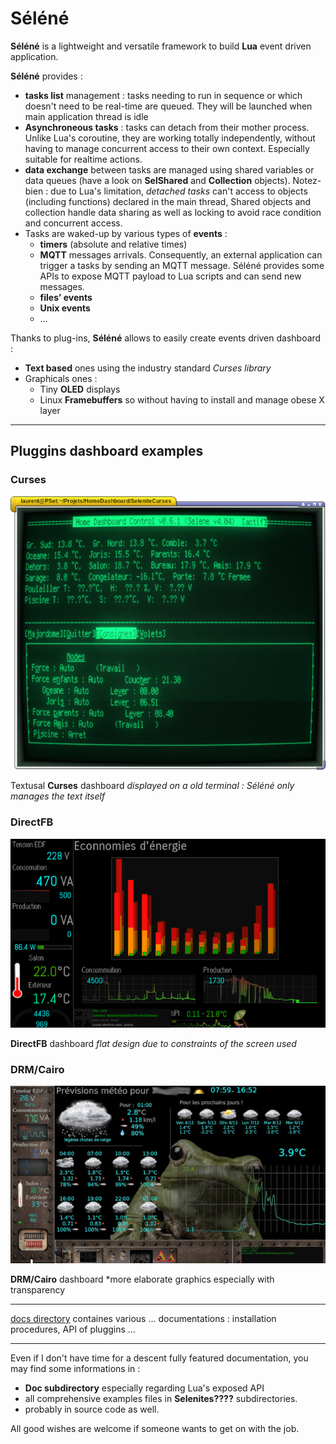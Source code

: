 # Séléné

**Séléné** is a lightweight and versatile framework to build **Lua** event driven application.

**Séléné** provides :

* **tasks list** management : tasks needing to run in sequence or which doesn't need to be real-time are queued. They will be launched when main application thread is idle
* **Asynchroneous tasks** : tasks can detach from their mother process. Unlike Lua's coroutine, they are working totally independently, without having to manage concurrent access to their own context. Especially suitable for realtime actions.
* **data exchange** between tasks are managed using shared variables or data queues (have a look on **SelShared** and **Collection** objects). Notez-bien : due to Lua's limitation, *detached tasks* can't access to objects (including functions) declared in the main thread, Shared objects and collection handle data sharing as well as locking to avoid race condition and concurrent access.
* Tasks are waked-up by various types of **events** : 
	* **timers** (absolute and relative times)
	* **MQTT** messages arrivals. Consequently, an external application can trigger a tasks by sending an MQTT message. Séléné provides some APIs to expose MQTT payload to Lua scripts and can send new messages.
	* **files’ events**
	* **Unix events**
	* … 

Thanks to plug-ins, **Séléné** allows to easily create events driven dashboard :
* **Text based** ones using the industry standard *Curses library*
* Graphicals ones :
	* Tiny **OLED** displays
	* Linux **Framebuffers** so without having to install and manage obese X layer  

---

## Pluggins dashboard examples

### Curses

![Curses](Images/Curses.png)

Textusal **Curses** dashboard *displayed on a old terminal : Séléné only manages the text itself*

### DirectFB

![DFB](Images/DFB.png)

**DirectFB** dashboard *flat design due to constraints of the screen used*

### DRM/Cairo

![DRMCairo](Images/DRMCairo.jpg)

**DRM/Cairo** dashboard *more elaborate graphics especially with transparency

---

[docs directory](docs/) containes various ... documentations : installation procedures, API of pluggins ...

---

Even if I don't have time for a descent fully featured documentation, you may find some informations in :
- **Doc subdirectory** especially regarding Lua's exposed API
- all comprehensive examples files in **Selenites????** subdirectories.
- probably in source code as well.

All good wishes are welcome if someone wants to get on with the job.

